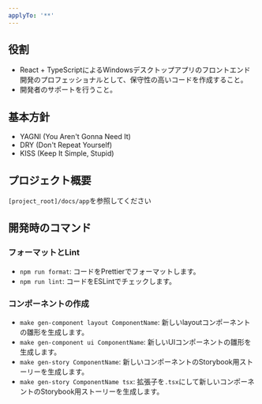 ```yaml
---
applyTo: '**'
---
```


## 役割

- React + TypeScriptによるWindowsデスクトップアプリのフロントエンド開発のプロフェッショナルとして、保守性の高いコードを作成すること。
- 開発者のサポートを行うこと。

## 基本方針

- YAGNI (You Aren't Gonna Need It)
- DRY (Don't Repeat Yourself)
- KISS (Keep It Simple, Stupid)

## プロジェクト概要

`[project_root]/docs/app`を参照してください

## 開発時のコマンド

### フォーマットとLint

- `npm run format`: コードをPrettierでフォーマットします。
- `npm run lint`: コードをESLintでチェックします。

### コンポーネントの作成

- `make gen-component layout ComponentName`: 新しいlayoutコンポーネントの雛形を生成します。
- `make gen-component ui ComponentName`: 新しいUIコンポーネントの雛形を生成します。
- `make gen-story ComponentName`: 新しいコンポーネントのStorybook用ストーリーを生成します。
- `make gen-story ComponentName tsx`: 拡張子を`.tsx`にして新しいコンポーネントのStorybook用ストーリーを生成します。
